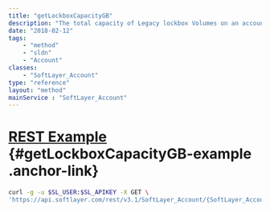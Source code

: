 ```yaml
---
title: "getLockboxCapacityGB"
description: "The total capacity of Legacy lockbox Volumes on an account, in GB."
date: "2018-02-12"
tags:
    - "method"
    - "sldn"
    - "Account"
classes:
    - "SoftLayer_Account"
type: "reference"
layout: "method"
mainService : "SoftLayer_Account"
---
```


# [REST Example](#getLockboxCapacityGB-example) <a href="/article/rest/"><i class="fas fa-question"></i></a> {#getLockboxCapacityGB-example .anchor-link} 
```bash
curl -g -u $SL_USER:$SL_APIKEY -X GET \
'https://api.softlayer.com/rest/v3.1/SoftLayer_Account/{SoftLayer_AccountID}/getLockboxCapacityGB'
```
